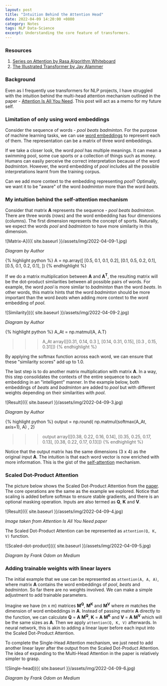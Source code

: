 ```yaml
---
layout: post
title: "Intuition Behind the Attention Head"
date: 2022-04-09 14:20:00 +0800
category: Notes
tags: NLP Data-Science
excerpt: Understanding the core feature of transformers.
---
```


### Resources

1. [Series on Attention by Rasa Algorithm Whiteboard](https://www.youtube.com/watch?v=23XUv0T9L5c)
2. [The Illustrated Transformer by Jay Alammer](https://jalammar.github.io/illustrated-transformer/)

### Background

Even as I frequently use transformers for NLP projects, I have struggled with the intuition behind the multi-head attention mechanism outlined in the paper - [Attention Is All You Need](https://arxiv.org/abs/1706.03762). This post will act as a memo for my future self.

### Limitation of only using word embeddings

Consider the sequence of words - _pool beats badminton_. For the purpose of machine learning tasks, we can use [word embeddings](https://en.wikipedia.org/wiki/Word_embedding) to represent each of them. The representation can be a matrix of three word embeddings.

If we take a closer look, the word _pool_ has multiple meanings. It can mean a swimming pool, some cue sports or a collection of things such as money. Humans can easily perceive the correct interpretation because of the word _badminton_. However, the word embedding of _pool_ includes all the possible interpretations learnt from the training corpus.

Can we add more context to the embedding representing _pool_? Optimally, we want it to be "aware" of the word _badminton_ more than the word _beats_.

### My intuition behind the self-attention mechanism

Consider that matrix **A** represents the sequence - _pool beats badminton_. There are three words (rows) and the word embedding has four dimensions (columns). The first dimension represents the concept of sports. Naturally, we expect the words _pool_ and _badminton_ to have more similarity in this dimension.

![Matrix-A]({{ site.baseurl }}/assets/img/2022-04-09-1.jpg)

_Diagram by Author_

{% highlight python %}
A = np.array([
  [0.5, 0.1, 0.1, 0.2],
  [0.1, 0.5, 0.2, 0.1],
  [0.5, 0.1, 0.2, 0.1],
])
{% endhighlight %}

If we do a matrix multiplication between **A** and **A<sup>T</sup>**, the resulting matrix will be the dot-product similarities between all possible pairs of words. For example, the word _pool_ is more similar to _badminton_ than the word _beats_. In other words, this matrix hints that the word _badminton_ should be more important than the word _beats_ when adding more context to the word embedding of _pool_.

![Similarity]({{ site.baseurl }}/assets/img/2022-04-09-2.jpg)

_Diagram by Author_

{% highlight python %}
A_At = np.matmul(A, A.T)
>>> A_At
array([[0.31, 0.14, 0.3 ],
       [0.14, 0.31, 0.15],
       [0.3 , 0.15, 0.31]])
{% endhighlight %}

By applying the softmax function across each word, we can ensure that these "similarity scores" add up to 1.0.

The last step is to do another matrix multiplication with matrix **A**. In a way, this step consolidates the contexts of the entire sequence to each embedding in an "intelligent" manner. In the example below, both embeddings of _beats_ and _badminton_ are added to _pool_ but with different weights depending on their similarities with _pool_.

![Result]({{ site.baseurl }}/assets/img/2022-04-09-3.jpg)

_Diagram by Author_

{% highlight python %}
output = np.round(
    np.matmul(softmax(A_At, axis=1), A)
, 2)
>>> output
array([[0.38, 0.22, 0.16, 0.14],
       [0.35, 0.25, 0.17, 0.13],
       [0.38, 0.22, 0.17, 0.13]])
{% endhighlight %}

Notice that the output matrix has the same dimensions (3 x 4) as the original input **A**. The intuition is that each word vector is now enriched with more information. This is the gist of the <ins>self-attention</ins> mechanism.

### Scaled Dot-Product Attention

The picture below shows the Scaled Dot-Product Attention from the [paper](https://arxiv.org/abs/1706.03762). The core operations are the same as the example we explored. Notice that scaling is added before softmax to ensure stable gradients, and there is an optional masking operation. Inputs are also termed as **Q**, **K** and **V**.

![Result]({{ site.baseurl }}/assets/img/2022-04-09-4.jpg)

_Image taken from Attention Is All You Need paper_

The Scaled Dot-Product Attention can be represented as `attention(Q, K, V)` function.

![Scaled-dot-product]({{ site.baseurl }}/assets/img/2022-04-09-5.jpg)

_Diagram by Frank Odom on Medium_

### Adding trainable weights with linear layers

The initial example that we use can be represented as `attention(A, A, A)`, where matrix **A** contains the word embeddings of _pool_, _beats_ and _badminton_. So far there are no weights involved. We can make a simple adjustment to add trainable parameters.

Imagine we have (m x m) matrices **M<sup>Q</sup>**, **M<sup>K</sup>** and **M<sup>V</sup>** where _m_ matches the dimension of word embeddings in **A**. Instead of passing matrix **A** directly to the function, we can calculate **Q** = **A** **M<sup>Q</sup>**, **K** = **A** **M<sup>K</sup>** and **V** = **A** **M<sup>V</sup>** which will be the same sizes as **A**. Then we apply `attention(Q, K, V)` afterwards. In neural network, this is akin to adding a linear layer before each input into the Scaled Dot-Product Attention.

To complete the Single-Head Attention mechanism, we just need to add another linear layer after the output from the Scaled Dot-Product Attention. The idea of expanding to the Multi-Head Attention in the paper is relatively simpler to grasp.

![Single-head]({{ site.baseurl }}/assets/img/2022-04-09-6.jpg)

_Diagram by Frank Odom on Medium_
